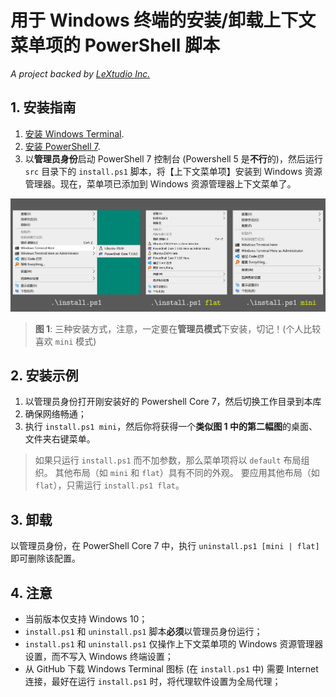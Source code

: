 # 用于 Windows 终端的安装/卸载上下文菜单项的 PowerShell 脚本

*A project backed by [LeXtudio Inc.](https://www.lextudio.com)*

## 1. 安装指南

1. [安装 Windows Terminal](https://github.com/microsoft/terminal).
2. [安装 PowerShell 7](https://docs.microsoft.com/en-us/powershell/scripting/install/installing-powershell-core-on-windows?view=powershell-7).
3. 以**管理员身份**启动 PowerShell 7 控制台 (Powershell 5 是**不行**的)，然后运行 `src` 目录下的 `install.ps1` 脚本，将【上下文菜单项】安装到 Windows 资源管理器。现在，菜单项已添加到 Windows 资源管理器上下文菜单了。

![mini layout](img/all_in_one.jpg)
> **图 1**: 三种安装方式，注意，一定要在**管理员模式**下安装，切记！(个人比较喜欢 `mini` 模式)

## 2. 安装示例

1. 以管理员身份打开刚安装好的 Powershell Core 7，然后切换工作目录到本库
2. 确保网络畅通；
3. 执行 `install.ps1 mini`，然后你将获得一个**类似图 1 中的第二幅图**的桌面、文件夹右键菜单。

> 如果只运行 `install.ps1` 而不加参数，那么菜单项将以 `default` 布局组织。 其他布局（如 `mini` 和 `flat`）具有不同的外观。 要应用其他布局（如 `flat`），只需运行 `install.ps1 flat`。

## 3. 卸载

以管理员身份，在 PowerShell Core 7 中，执行 `uninstall.ps1 [mini | flat]` 即可删除该配置。

## 4. 注意

- 当前版本仅支持 Windows 10；
- `install.ps1` 和 `uninstall.ps1` 脚本**必须**以管理员身份运行；
- `install.ps1` 和 `uninstall.ps1` 仅操作上下文菜单项的 Windows 资源管理器设置，而不写入 Windows 终端设置；
- 从 GitHub 下载 Windows Terminal 图标 (在 `install.ps1` 中) 需要 Internet 连接，最好在运行 `install.ps1` 时，将代理软件设置为全局代理；
